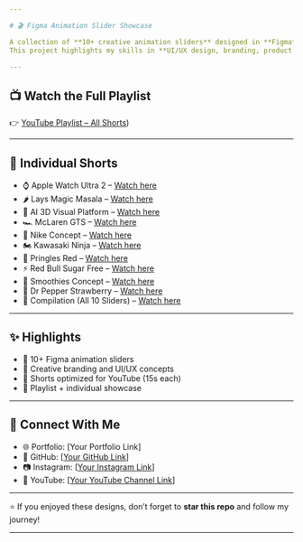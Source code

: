 ```yaml
---

# 🎬 Figma Animation Slider Showcase

A collection of **10+ creative animation sliders** designed in **Figma** and brought to life as **YouTube Shorts**.
This project highlights my skills in **UI/UX design, branding, product concepts, and motion design**.

---
```


## 📺 Watch the Full Playlist

👉 [YouTube Playlist – All Shorts](https://youtube.com/playlist?list=PLRdYkxjmZMHjMG_RiHv1DB2FPBilDmbaB&si=EYVLCbXkVAEtFBNT))

---

## 🎥 Individual Shorts

* ⌚ Apple Watch Ultra 2 – [Watch here](https://youtube.com/shorts/OJudqIyl4Es?si=nOaD3bLGgmtSXbsh)
* 🌶️ Lays Magic Masala – [Watch here](https://youtube.com/shorts/ZRZvjhFaTR0?si=W-2eeqeHz0FEOk_l)
* 🤖 AI 3D Visual Platform – [Watch here](https://youtube.com/shorts/rd0_1XzeGQg?si=GuS0alykEXv_cPz4)
* 🏎️ McLaren GTS – [Watch here](https://youtube.com/shorts/oCuADHMhOdQ?si=6nPC4Cga6Qc-NymC)
* 👟 Nike Concept – [Watch here](https://youtube.com/shorts/OvbtzXngEnM?si=Cz0XrHK2ffOnv7_0)
* 🏍️ Kawasaki Ninja – [Watch here](https://youtube.com/shorts/EAIuZACW7wc?si=q52JAZYxMAnmuYSy)
* 🍟 Pringles Red – [Watch here](https://youtube.com/shorts/PX0H6W3OYbA?si=7f4BYk5RKFe8NNcR)
* ⚡ Red Bull Sugar Free – [Watch here](https://youtube.com/shorts/4OQj6wJzJwE?si=Jztfu0JA1aYBVI8R)
* 🍓 Smoothies Concept – [Watch here](https://youtube.com/shorts/Hvj4lSarAFE?si=fs9fQjR5zSx3T9SP)
* 🥤 Dr Pepper Strawberry – [Watch here](https://youtube.com/shorts/vVz1r5WF_Vo?si=o5xa26Hn1yUfVZ_n)
* 🎉 Compilation (All 10 Sliders) – [Watch here](https://youtube.com/shorts/3V0iT2vpE10?si=AbiNod8zq2eVB-xR)

---

## ✨ Highlights

* 🔹 10+ Figma animation sliders
* 🔹 Creative branding and UI/UX concepts
* 🔹 Shorts optimized for YouTube (15s each)
* 🔹 Playlist + individual showcase

---

## 📢 Connect With Me

* 🌐 Portfolio: \[Your Portfolio Link]
* 🐙 GitHub: \[[Your GitHub Link](https://github.com/din24)]
* 📷 Instagram: \[[Your Instagram Link](https://www.instagram.com/dinesh_vj2/?igsh=YWRsbHQzZ283cGVz#)]
* 🎥 YouTube: \[[Your YouTube Channel Link](https://www.youtube.com/channel/UCKyPysGjcxfYG5YkQEJwYOA)]

---

⭐ If you enjoyed these designs, don’t forget to **star this repo** and follow my journey!

---

